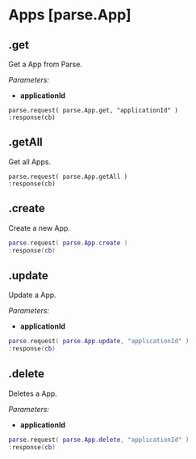 # Apps [parse.App]

## .get

Get a App from Parse.

*Parameters:*

* __applicationId__

```
parse.request( parse.App.get, "applicationId" )
:response(cb)
```

## .getAll

Get all Apps.

```
parse.request( parse.App.getAll )
:response(cb)
```

## .create

Create a new App.

```lua
parse.request( parse.App.create )
:response(cb)
```

## .update

Update a App.

*Parameters:*

* __applicationId__

```lua
parse.request( parse.App.update, "applicationId" )
:response(cb)
```

## .delete

Deletes a App.

*Parameters:*

* __applicationId__

```lua
parse.request( parse.App.delete, "applicationId" )
:response(cb)
```
